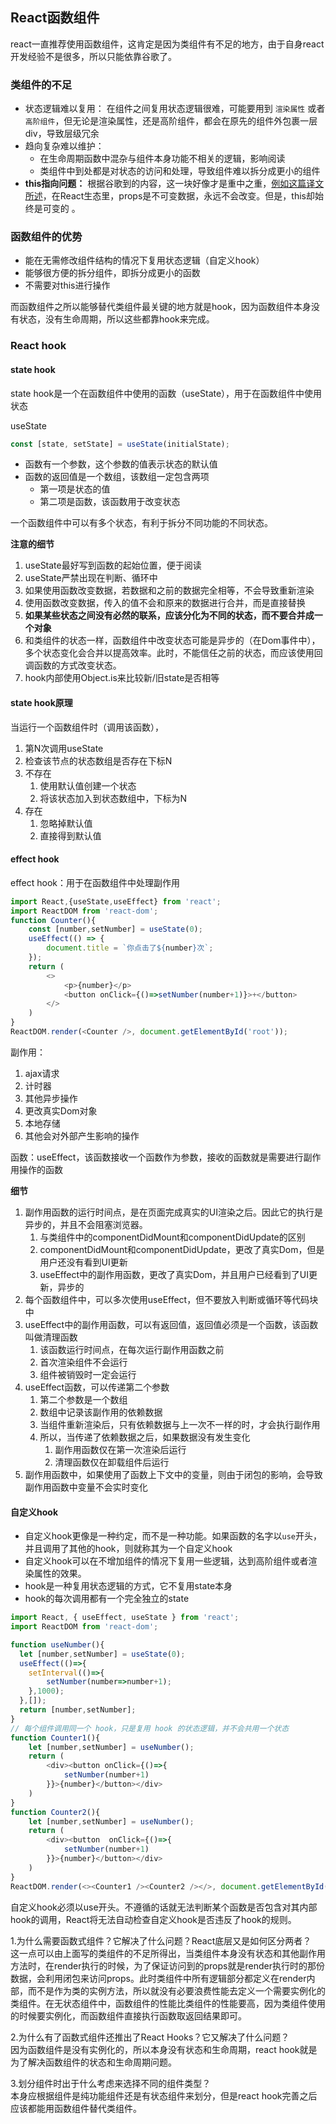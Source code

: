 ## React函数组件

react一直推荐使用函数组件，这肯定是因为类组件有不足的地方，由于自身react开发经验不是很多，所以只能依靠谷歌了。

### 类组件的不足

- 状态逻辑难以复用： 在组件之间复用状态逻辑很难，可能要用到 `渲染属性` 或者 `高阶组件`，但无论是渲染属性，还是高阶组件，都会在原先的组件外包裹一层div，导致层级冗余
- 趋向复杂难以维护：
  - 在生命周期函数中混杂与组件本身功能不相关的逻辑，影响阅读
  - 类组件中到处都是对状态的访问和处理，导致组件难以拆分成更小的组件
- **this指向问题：** 根据谷歌到的内容，这一块好像才是重中之重，[例如这篇译文所述](https://zhuanlan.zhihu.com/p/62767474)，在React生态里，props是不可变数据，永远不会改变。但是，this却始终是可变的 。

### 函数组件的优势

- 能在无需修改组件结构的情况下复用状态逻辑（自定义hook）
- 能够很方便的拆分组件，即拆分成更小的函数
- 不需要对this进行操作

而函数组件之所以能够替代类组件最关键的地方就是hook，因为函数组件本身没有状态，没有生命周期，所以这些都靠hook来完成。

### React hook

#### state hook

state hook是一个在函数组件中使用的函数（useState），用于在函数组件中使用状态

useState

```javascript
const [state, setState] = useState(initialState);
```

- 函数有一个参数，这个参数的值表示状态的默认值
- 函数的返回值是一个数组，该数组一定包含两项
  - 第一项是状态的值
  - 第二项是函数，该函数用于改变状态

一个函数组件中可以有多个状态，有利于拆分不同功能的不同状态。

**注意的细节**

1. useState最好写到函数的起始位置，便于阅读
2. useState严禁出现在判断、循环中
3. 如果使用函数改变数据，若数据和之前的数据完全相等，不会导致重新渲染
4. 使用函数改变数据，传入的值不会和原来的数据进行合并，而是直接替换
5. **如果某些状态之间没有必然的联系，应该分化为不同的状态，而不要合并成一个对象**
6. 和类组件的状态一样，函数组件中改变状态可能是异步的（在Dom事件中），多个状态变化会合并以提高效率。此时，不能信任之前的状态，而应该使用回调函数的方式改变状态。
7. hook内部使用Object.is来比较新/旧state是否相等

#### state hook原理

当运行一个函数组件时（调用该函数），
1. 第N次调用useState
2. 检查该节点的状态数组是否存在下标N
3. 不存在
   1. 使用默认值创建一个状态
   2. 将该状态加入到状态数组中，下标为N
4. 存在
   1. 忽略掉默认值
   2. 直接得到默认值

#### effect hook

effect hook：用于在函数组件中处理副作用

```javascript
import React,{useState,useEffect} from 'react';
import ReactDOM from 'react-dom';
function Counter(){
    const [number,setNumber] = useState(0);
    useEffect(() => {
        document.title = `你点击了${number}次`;
    });
    return (
        <>
            <p>{number}</p>
            <button onClick={()=>setNumber(number+1)}>+</button>
        </>
    )
}
ReactDOM.render(<Counter />, document.getElementById('root'));
```

副作用：

1. ajax请求
2. 计时器
3. 其他异步操作
4. 更改真实Dom对象
5. 本地存储
6. 其他会对外部产生影响的操作

函数：useEffect，该函数接收一个函数作为参数，接收的函数就是需要进行副作用操作的函数

**细节**

1. 副作用函数的运行时间点，是在页面完成真实的UI渲染之后。因此它的执行是异步的，并且不会阻塞浏览器。
   1. 与类组件中的componentDidMount和componentDidUpdate的区别
   2. componentDidMount和componentDidUpdate，更改了真实Dom，但是用户还没有看到UI更新
   3. useEffect中的副作用函数，更改了真实Dom，并且用户已经看到了UI更新，异步的
2. 每个函数组件中，可以多次使用useEffect，但不要放入判断或循环等代码块中
3. useEffect中的副作用函数，可以有返回值，返回值必须是一个函数，该函数叫做清理函数
   1. 该函数运行时间点，在每次运行副作用函数之前
   2. 首次渲染组件不会运行
   3. 组件被销毁时一定会运行
4. useEffect函数，可以传递第二个参数
   1. 第二个参数是一个数组
   2. 数组中记录该副作用的依赖数据
   3. 当组件重新渲染后，只有依赖数据与上一次不一样的时，才会执行副作用
   4. 所以，当传递了依赖数据之后，如果数据没有发生变化
      1. 副作用函数仅在第一次渲染后运行
      2. 清理函数仅在卸载组件后运行
5. 副作用函数中，如果使用了函数上下文中的变量，则由于闭包的影响，会导致副作用函数中变量不会实时变化

#### 自定义hook

- 自定义hook更像是一种约定，而不是一种功能。如果函数的名字以`use`开头，并且调用了其他的hook，则就称其为一个自定义hook
- 自定义hook可以在不增加组件的情况下复用一些逻辑，达到高阶组件或者渲染属性的效果。
- hook是一种复用状态逻辑的方式，它不复用state本身
-  hook的每次调用都有一个完全独立的state

```javascript 
import React, { useEffect, useState } from 'react';
import ReactDOM from 'react-dom';

function useNumber(){
  let [number,setNumber] = useState(0);
  useEffect(()=>{
    setInterval(()=>{
        setNumber(number=>number+1);
    },1000);
  },[]);
  return [number,setNumber];
}
// 每个组件调用同一个 hook，只是复用 hook 的状态逻辑，并不会共用一个状态
function Counter1(){
    let [number,setNumber] = useNumber();
    return (
        <div><button onClick={()=>{
            setNumber(number+1)
        }}>{number}</button></div>
    )
}
function Counter2(){
    let [number,setNumber] = useNumber();
    return (
        <div><button  onClick={()=>{
            setNumber(number+1)
        }}>{number}</button></div>
    )
}
ReactDOM.render(<><Counter1 /><Counter2 /></>, document.getElementById('root'));
```
自定义hook必须以use开头。不遵循的话就无法判断某个函数是否包含对其内部hook的调用，React将无法自动检查自定义hook是否违反了hook的规则。

1.为什么需要函数式组件？它解决了什么问题？React底层又是如何区分两者？  
这一点可以由上面写的类组件的不足所得出，当类组件本身没有状态和其他副作用方法时，在render执行的时候，为了保证访问到的props就是render执行时的那份数据，会利用闭包来访问props。此时类组件中所有逻辑部分都定义在render内部，而不是作为类的实例方法，所以就没有必要浪费性能去定义一个需要实例化的类组件。在无状态组件中，函数组件的性能比类组件的性能要高，因为类组件使用的时候要实例化，而函数组件直接执行函数取返回结果即可。

2.为什么有了函数式组件还推出了React Hooks？它又解决了什么问题？  
因为函数组件是没有实例化的，所以本身没有状态和生命周期，react hook就是为了解决函数组件的状态和生命周期问题。

3.划分组件时出于什么考虑来选择不同的组件类型？  
本身应根据组件是纯功能组件还是有状态组件来划分，但是react hook完善之后应该都能用函数组件替代类组件。